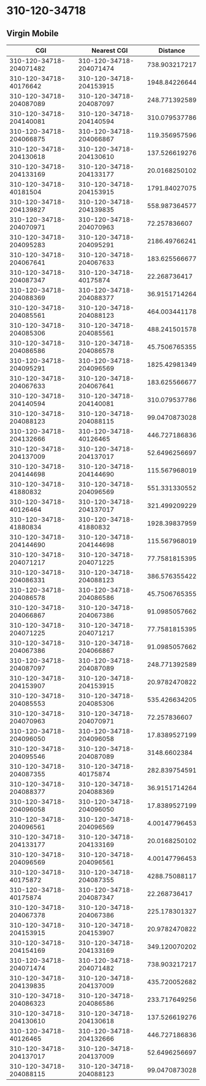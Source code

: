 # 310-120-34718
## Virgin Mobile


| CGI | Nearest CGI | Distance |
|-----|-------------|----------|
| 310-120-34718-204071482 | 310-120-34718-204071474 | 738.903217217 |
| 310-120-34718-40176642 | 310-120-34718-204153915 | 1948.84226644 |
| 310-120-34718-204087089 | 310-120-34718-204087097 | 248.771392589 |
| 310-120-34718-204140081 | 310-120-34718-204140594 | 310.079537786 |
| 310-120-34718-204066875 | 310-120-34718-204066867 | 119.356957596 |
| 310-120-34718-204130618 | 310-120-34718-204130610 | 137.526619276 |
| 310-120-34718-204133169 | 310-120-34718-204133177 | 20.0168250102 |
| 310-120-34718-40181504 | 310-120-34718-204153915 | 1791.84027075 |
| 310-120-34718-204139827 | 310-120-34718-204139835 | 558.987364577 |
| 310-120-34718-204070971 | 310-120-34718-204070963 | 72.257836607 |
| 310-120-34718-204095283 | 310-120-34718-204095291 | 2186.49766241 |
| 310-120-34718-204067641 | 310-120-34718-204067633 | 183.625566677 |
| 310-120-34718-204087347 | 310-120-34718-40175874 | 22.268736417 |
| 310-120-34718-204088369 | 310-120-34718-204088377 | 36.9151714264 |
| 310-120-34718-204085561 | 310-120-34718-204088123 | 464.003441178 |
| 310-120-34718-204085306 | 310-120-34718-204085561 | 488.241501578 |
| 310-120-34718-204086586 | 310-120-34718-204086578 | 45.7506765355 |
| 310-120-34718-204095291 | 310-120-34718-204096569 | 1825.42981349 |
| 310-120-34718-204067633 | 310-120-34718-204067641 | 183.625566677 |
| 310-120-34718-204140594 | 310-120-34718-204140081 | 310.079537786 |
| 310-120-34718-204088123 | 310-120-34718-204088115 | 99.0470873028 |
| 310-120-34718-204132666 | 310-120-34718-40126465 | 446.727186836 |
| 310-120-34718-204137009 | 310-120-34718-204137017 | 52.6496256697 |
| 310-120-34718-204144698 | 310-120-34718-204144690 | 115.567968019 |
| 310-120-34718-41880832 | 310-120-34718-204096569 | 551.331330552 |
| 310-120-34718-40126464 | 310-120-34718-204137017 | 321.499209229 |
| 310-120-34718-41880834 | 310-120-34718-41880832 | 1928.39837959 |
| 310-120-34718-204144690 | 310-120-34718-204144698 | 115.567968019 |
| 310-120-34718-204071217 | 310-120-34718-204071225 | 77.7581815395 |
| 310-120-34718-204086331 | 310-120-34718-204088123 | 386.576355422 |
| 310-120-34718-204086578 | 310-120-34718-204086586 | 45.7506765355 |
| 310-120-34718-204066867 | 310-120-34718-204067386 | 91.0985057662 |
| 310-120-34718-204071225 | 310-120-34718-204071217 | 77.7581815395 |
| 310-120-34718-204067386 | 310-120-34718-204066867 | 91.0985057662 |
| 310-120-34718-204087097 | 310-120-34718-204087089 | 248.771392589 |
| 310-120-34718-204153907 | 310-120-34718-204153915 | 20.9782470822 |
| 310-120-34718-204085553 | 310-120-34718-204085306 | 535.426634205 |
| 310-120-34718-204070963 | 310-120-34718-204070971 | 72.257836607 |
| 310-120-34718-204096050 | 310-120-34718-204096058 | 17.8389527199 |
| 310-120-34718-204095546 | 310-120-34718-204087089 | 3148.6602384 |
| 310-120-34718-204087355 | 310-120-34718-40175874 | 282.839754591 |
| 310-120-34718-204088377 | 310-120-34718-204088369 | 36.9151714264 |
| 310-120-34718-204096058 | 310-120-34718-204096050 | 17.8389527199 |
| 310-120-34718-204096561 | 310-120-34718-204096569 | 4.00147796453 |
| 310-120-34718-204133177 | 310-120-34718-204133169 | 20.0168250102 |
| 310-120-34718-204096569 | 310-120-34718-204096561 | 4.00147796453 |
| 310-120-34718-40175872 | 310-120-34718-204087355 | 4288.75088117 |
| 310-120-34718-40175874 | 310-120-34718-204087347 | 22.268736417 |
| 310-120-34718-204067378 | 310-120-34718-204067386 | 225.178301327 |
| 310-120-34718-204153915 | 310-120-34718-204153907 | 20.9782470822 |
| 310-120-34718-204154169 | 310-120-34718-204133169 | 349.120070202 |
| 310-120-34718-204071474 | 310-120-34718-204071482 | 738.903217217 |
| 310-120-34718-204139835 | 310-120-34718-204137009 | 435.720052682 |
| 310-120-34718-204086323 | 310-120-34718-204086586 | 233.717649256 |
| 310-120-34718-204130610 | 310-120-34718-204130618 | 137.526619276 |
| 310-120-34718-40126465 | 310-120-34718-204132666 | 446.727186836 |
| 310-120-34718-204137017 | 310-120-34718-204137009 | 52.6496256697 |
| 310-120-34718-204088115 | 310-120-34718-204088123 | 99.0470873028 |
